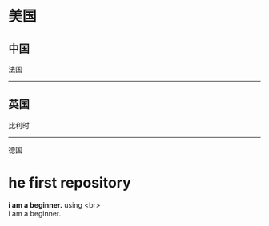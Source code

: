 美国
=====
中国
----
法国
***
英国
------------
比利时
_______________
德国

# **he first repository**
**i am a beginner.** using \<br>  <br>
i am a beginner.
